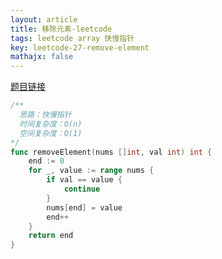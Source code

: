 ```yaml
---
layout: article
title: 移除元素-leetcode
tags: leetcode array 快慢指针
key: leetcode-27-remove-element
mathajx: false
---
```


<!--more-->

[题目链接](https://leetcode-cn.com/problems/remove-element/description/)

```go
/**
  思路：快慢指针
  时间复杂度：O(n)
  空间复杂度：O(1)
*/
func removeElement(nums []int, val int) int {
    end := 0
    for _, value := range nums {
        if val == value {
            continue
        }
        nums[end] = value
        end++
    }
    return end
}
```
